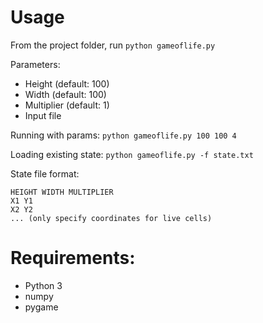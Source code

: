 # Usage

From the project folder, run `python gameoflife.py`

Parameters:

* Height (default: 100)
* Width (default: 100)
* Multiplier (default: 1)
* Input file

Running with params: `python gameoflife.py 100 100 4`

Loading existing state: `python gameoflife.py -f state.txt`

State file format:

```
HEIGHT WIDTH MULTIPLIER
X1 Y1
X2 Y2
... (only specify coordinates for live cells)
```

# Requirements:

* Python 3
* numpy
* pygame
